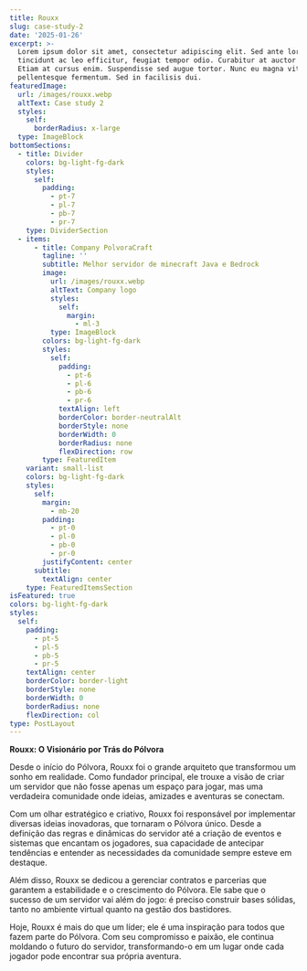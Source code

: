 ```yaml
---
title: Rouxx
slug: case-study-2
date: '2025-01-26'
excerpt: >-
  Lorem ipsum dolor sit amet, consectetur adipiscing elit. Sed ante lorem,
  tincidunt ac leo efficitur, feugiat tempor odio. Curabitur at auctor sapien.
  Etiam at cursus enim. Suspendisse sed augue tortor. Nunc eu magna vitae lorem
  pellentesque fermentum. Sed in facilisis dui.
featuredImage:
  url: /images/rouxx.webp
  altText: Case study 2
  styles:
    self:
      borderRadius: x-large
  type: ImageBlock
bottomSections:
  - title: Divider
    colors: bg-light-fg-dark
    styles:
      self:
        padding:
          - pt-7
          - pl-7
          - pb-7
          - pr-7
    type: DividerSection
  - items:
      - title: Company PolvoraCraft
        tagline: ''
        subtitle: Melhor servidor de minecraft Java e Bedrock
        image:
          url: /images/rouxx.webp
          altText: Company logo
          styles:
            self:
              margin:
                - ml-3
          type: ImageBlock
        colors: bg-light-fg-dark
        styles:
          self:
            padding:
              - pt-6
              - pl-6
              - pb-6
              - pr-6
            textAlign: left
            borderColor: border-neutralAlt
            borderStyle: none
            borderWidth: 0
            borderRadius: none
            flexDirection: row
        type: FeaturedItem
    variant: small-list
    colors: bg-light-fg-dark
    styles:
      self:
        margin:
          - mb-20
        padding:
          - pt-0
          - pl-0
          - pb-0
          - pr-0
        justifyContent: center
      subtitle:
        textAlign: center
    type: FeaturedItemsSection
isFeatured: true
colors: bg-light-fg-dark
styles:
  self:
    padding:
      - pt-5
      - pl-5
      - pb-5
      - pr-5
    textAlign: center
    borderColor: border-light
    borderStyle: none
    borderWidth: 0
    borderRadius: none
    flexDirection: col
type: PostLayout
---
```

**Rouxx: O Visionário por Trás do Pólvora**

Desde o início do Pólvora, Rouxx foi o grande arquiteto que transformou um sonho em realidade. Como fundador principal, ele trouxe a visão de criar um servidor que não fosse apenas um espaço para jogar, mas uma verdadeira comunidade onde ideias, amizades e aventuras se conectam.

Com um olhar estratégico e criativo, Rouxx foi responsável por implementar diversas ideias inovadoras, que tornaram o Pólvora único. Desde a definição das regras e dinâmicas do servidor até a criação de eventos e sistemas que encantam os jogadores, sua capacidade de antecipar tendências e entender as necessidades da comunidade sempre esteve em destaque.

Além disso, Rouxx se dedicou a gerenciar contratos e parcerias que garantem a estabilidade e o crescimento do Pólvora. Ele sabe que o sucesso de um servidor vai além do jogo: é preciso construir bases sólidas, tanto no ambiente virtual quanto na gestão dos bastidores.

Hoje, Rouxx é mais do que um líder; ele é uma inspiração para todos que fazem parte do Pólvora. Com seu compromisso e paixão, ele continua moldando o futuro do servidor, transformando-o em um lugar onde cada jogador pode encontrar sua própria aventura.



